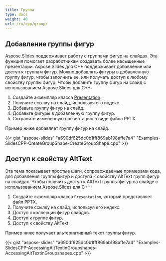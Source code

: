 ```yaml
---
title: Группа
type: docs
weight: 40
url: /ru/cpp/group/
---
```



## **Добавление группы фигур**
Aspose.Slides поддерживает работу с группами фигур на слайдах. Эта функция помогает разработчикам создавать более насыщенные презентации. Aspose.Slides для C++ поддерживает добавление или доступ к группам фигур. Можно добавлять фигуры в добавленную группу фигур, чтобы заполнить ее, или получать доступ к любому свойству группы фигур. Чтобы добавить группу фигур на слайд с использованием Aspose.Slides для C++:

1. Создайте экземпляр класса [Presentation](https://reference.aspose.com/slides/net/aspose.slides/presentation).
1. Получите ссылку на слайд, используя его индекс.
1. Добавьте группу фигур на слайд.
1. Добавьте фигуры в добавленную группу фигур.
1. Сохраните измененную презентацию в виде файла PPTX.

Пример ниже добавляет группу фигур на слайд.

{{< gist "aspose-slides" "a690df625dc0b1fff869ab198affe7a4" "Examples-SlidesCPP-CreateGroupShape-CreateGroupShape.cpp" >}}


## **Доступ к свойству AltText**
Эта тема показывает простые шаги, сопровождаемые примерами кода, для добавления группы фигур и доступа к свойству AltText групп фигур на слайдах. Чтобы получить доступ к AltText группы фигур на слайде с использованием Aspose.Slides для C++:

1. Создайте экземпляр класса `Presentation`, который представляет файл PPTX.
1. Получите ссылку на слайд, используя его индекс.
1. Доступ к коллекции фигур слайдов.
1. Доступ к группе фигур.
1. Доступ к свойству AltText.

Пример ниже получает альтернативный текст группы фигур.

{{< gist "aspose-slides" "a690df625dc0b1fff869ab198affe7a4" "Examples-SlidesCPP-AccessingAltTextinGroupshapes-AccessingAltTextinGroupshapes.cpp" >}}